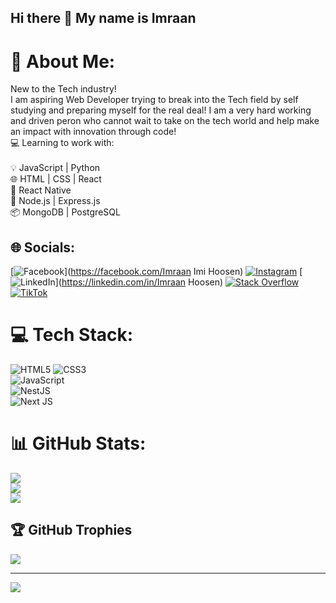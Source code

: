 ## Hi there 👋 My name is Imraan

# 💫 About Me:
New to the Tech industry!<br>I am aspiring Web Developer trying to break into the Tech field by self studying and preparing myself for the real deal! I am a very hard working and driven peron who cannot wait to take on the tech world and help make an impact with innovation through code!<br>💻 Learning to work with:<br><br>💡 JavaScript | Python<br>🌐 HTML | CSS | React<br>📱 React Native<br>🚀 Node.js | Express.js<br>📦 MongoDB | PostgreSQL


## 🌐 Socials:
[![Facebook](https://img.shields.io/badge/Facebook-%231877F2.svg?logo=Facebook&logoColor=white)](https://facebook.com/Imraan Imi Hoosen) [![Instagram](https://img.shields.io/badge/Instagram-%23E4405F.svg?logo=Instagram&logoColor=white)](https://instagram.com/imraanhoosenphotography) [![LinkedIn](https://img.shields.io/badge/LinkedIn-%230077B5.svg?logo=linkedin&logoColor=white)](https://linkedin.com/in/Imraan Hoosen) [![Stack Overflow](https://img.shields.io/badge/-Stackoverflow-FE7A16?logo=stack-overflow&logoColor=white)](https://stackoverflow.com/users/HCodez) [![TikTok](https://img.shields.io/badge/TikTok-%23000000.svg?logo=TikTok&logoColor=white)](https://tiktok.com/@hcodez3) 

# 💻 Tech Stack:
![HTML5](https://img.shields.io/badge/html5-%23E34F26.svg?style=plastic&logo=html5&logoColor=white) ![CSS3](https://img.shields.io/badge/css3-%231572B6.svg?style=plastic&logo=css3&logoColor=white) <br>![JavaScript](https://img.shields.io/badge/javascript-%23323330.svg?style=plastic&logo=javascript&logoColor=%23F7DF1E)  <br>![NestJS](https://img.shields.io/badge/nestjs-%23E0234E.svg?style=plastic&logo=nestjs&logoColor=white) <br>![Next JS](https://img.shields.io/badge/Next-black?style=plastic&logo=next.js&logoColor=white)
# 📊 GitHub Stats:
![](https://github-readme-stats.vercel.app/api?username=ImraanHoosen&theme=merko&hide_border=false&include_all_commits=true&count_private=true)<br/>
![](https://github-readme-streak-stats.herokuapp.com/?user=ImraanHoosen&theme=merko&hide_border=false)<br/>
![](https://github-readme-stats.vercel.app/api/top-langs/?username=ImraanHoosen&theme=merko&hide_border=false&include_all_commits=true&count_private=true&layout=compact)

## 🏆 GitHub Trophies
![](https://github-profile-trophy.vercel.app/?username=ImraanHoosen&theme=gruvbox&no-frame=false&no-bg=true&margin-w=4)

---
[![](https://visitcount.itsvg.in/api?id=ImraanHoosen&icon=0&color=0)](https://visitcount.itsvg.in)

<!-- Proudly created with GPRM ( https://gprm.itsvg.in ) -->

  
<!--
**ImraanHoosen/ImraanHoosen** is a ✨ _special_ ✨ repository because its `README.md` (this file) appears on your GitHub profile.

Here are some ideas to get you started:

- 🔭 I’m currently working on ...
- 🌱 I’m currently learning ...
- 👯 I’m looking to collaborate on ...
- 🤔 I’m looking for help with ...
- 💬 Ask me about ...
- 📫 How to reach me: ...
- 😄 Pronouns: ...
- ⚡ Fun fact: ...
-->
